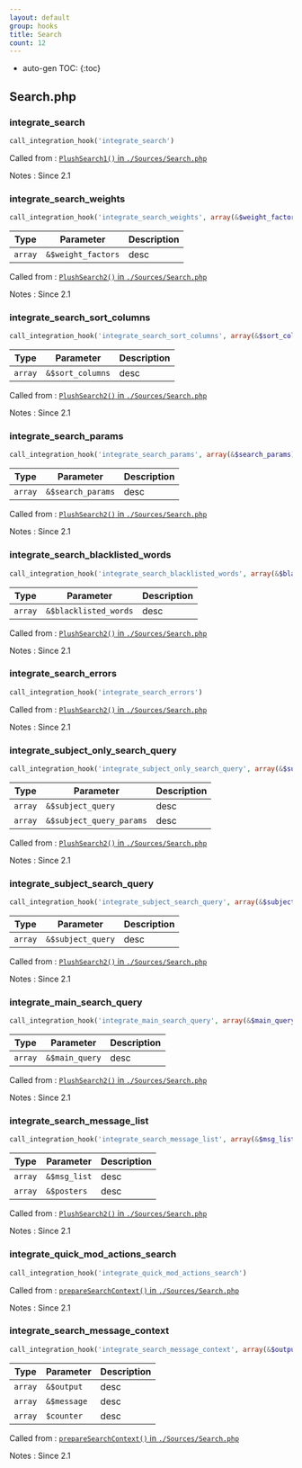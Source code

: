 ```yaml
---
layout: default
group: hooks
title: Search
count: 12
---
```

* auto-gen TOC:
{:toc}

## Search.php
### integrate_search

```php
call_integration_hook('integrate_search')
```


Called from
: [`PlushSearch1()` in `./Sources/Search.php`](../docs/search.html#plushsearch1)

Notes
: Since 2.1

### integrate_search_weights

```php
call_integration_hook('integrate_search_weights', array(&$weight_factors))
```

Type|Parameter|Description
---|---|---
`array`|`&$weight_factors`|desc

Called from
: [`PlushSearch2()` in `./Sources/Search.php`](../docs/search.html#plushsearch2)

Notes
: Since 2.1

### integrate_search_sort_columns

```php
call_integration_hook('integrate_search_sort_columns', array(&$sort_columns))
```

Type|Parameter|Description
---|---|---
`array`|`&$sort_columns`|desc

Called from
: [`PlushSearch2()` in `./Sources/Search.php`](../docs/search.html#plushsearch2)

Notes
: Since 2.1

### integrate_search_params

```php
call_integration_hook('integrate_search_params', array(&$search_params))
```

Type|Parameter|Description
---|---|---
`array`|`&$search_params`|desc

Called from
: [`PlushSearch2()` in `./Sources/Search.php`](../docs/search.html#plushsearch2)

Notes
: Since 2.1

### integrate_search_blacklisted_words

```php
call_integration_hook('integrate_search_blacklisted_words', array(&$blacklisted_words))
```

Type|Parameter|Description
---|---|---
`array`|`&$blacklisted_words`|desc

Called from
: [`PlushSearch2()` in `./Sources/Search.php`](../docs/search.html#plushsearch2)

Notes
: Since 2.1

### integrate_search_errors

```php
call_integration_hook('integrate_search_errors')
```


Called from
: [`PlushSearch2()` in `./Sources/Search.php`](../docs/search.html#plushsearch2)

Notes
: Since 2.1

### integrate_subject_only_search_query

```php
call_integration_hook('integrate_subject_only_search_query', array(&$subject_query, &$subject_query_params))
```

Type|Parameter|Description
---|---|---
`array`|`&$subject_query`|desc
`array`|`&$subject_query_params`|desc

Called from
: [`PlushSearch2()` in `./Sources/Search.php`](../docs/search.html#plushsearch2)

Notes
: Since 2.1

### integrate_subject_search_query

```php
call_integration_hook('integrate_subject_search_query', array(&$subject_query))
```

Type|Parameter|Description
---|---|---
`array`|`&$subject_query`|desc

Called from
: [`PlushSearch2()` in `./Sources/Search.php`](../docs/search.html#plushsearch2)

Notes
: Since 2.1

### integrate_main_search_query

```php
call_integration_hook('integrate_main_search_query', array(&$main_query))
```

Type|Parameter|Description
---|---|---
`array`|`&$main_query`|desc

Called from
: [`PlushSearch2()` in `./Sources/Search.php`](../docs/search.html#plushsearch2)

Notes
: Since 2.1

### integrate_search_message_list

```php
call_integration_hook('integrate_search_message_list', array(&$msg_list, &$posters))
```

Type|Parameter|Description
---|---|---
`array`|`&$msg_list`|desc
`array`|`&$posters`|desc

Called from
: [`PlushSearch2()` in `./Sources/Search.php`](../docs/search.html#plushsearch2)

Notes
: Since 2.1

### integrate_quick_mod_actions_search

```php
call_integration_hook('integrate_quick_mod_actions_search')
```


Called from
: [`prepareSearchContext()` in `./Sources/Search.php`](../docs/search.html#preparesearchcontext)

Notes
: Since 2.1

### integrate_search_message_context

```php
call_integration_hook('integrate_search_message_context', array(&$output, &$message, $counter))
```

Type|Parameter|Description
---|---|---
`array`|`&$output`|desc
`array`|`&$message`|desc
`array`|`$counter`|desc

Called from
: [`prepareSearchContext()` in `./Sources/Search.php`](../docs/search.html#preparesearchcontext)

Notes
: Since 2.1

